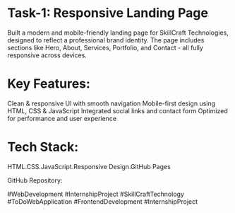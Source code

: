 # Task-1: Responsive Landing Page
Built a modern and mobile-friendly landing page for SkillCraft Technologies, designed to reflect a professional brand identity. The page includes sections like Hero, About, Services, Portfolio, and Contact - all fully responsive across devices.

# Key Features:
Clean & responsive Ul with smooth navigation Mobile-first design using HTML, CSS & JavaScript Integrated social links and contact form Optimized for performance and user experience

# Tech Stack:
HTML.CSS.JavaScript.Responsive Design.GitHub Pages

GitHub Repository:

#WebDevelopment
#InternshipProject
#SkillCraftTechnology
#ToDoWebApplication
#FrontendDevelopment
#InternshipProject
